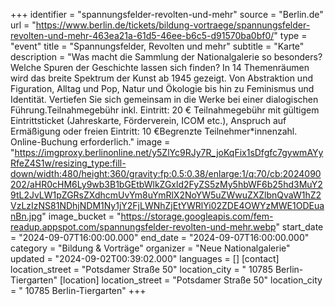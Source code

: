 +++
identifier = "spannungsfelder-revolten-und-mehr"
source = "Berlin.de"
url = "https://www.berlin.de/tickets/bildung-vortraege/spannungsfelder-revolten-und-mehr-463ea21a-61d5-46ee-b6c5-d91570ba0bf0/"
type = "event"
title = "Spannungsfelder, Revolten und mehr"
subtitle = "Karte"
description = "Was macht die Sammlung der Nationalgalerie so besonders? Welche Spuren der Geschichte lassen sich finden? In 14 Themenräumen wird das breite Spektrum der Kunst ab 1945 gezeigt. Von Abstraktion und Figuration, Alltag und Pop, Natur und Ökologie bis hin zu Feminismus und Identität. Vertiefen Sie sich gemeinsam in die Werke bei einer dialogischen Führung.Teilnahmegebühr inkl. Eintritt: 20 € Teilnahmegebühr mit gültigem Eintrittsticket (Jahreskarte, Förderverein, ICOM etc.), Anspruch auf Ermäßigung oder freien Eintritt: 10 €Begrenzte Teilnehmer*innenzahl. Online-Buchung erforderlich."
image = "https://imgproxy.berlinonline.net/y5ZlYc9RJy7R_joKqFix1sDfgfc7gywmAYyRfeZ4S1w/resizing_type:fill-down/width:480/height:360/gravity:fp:0.5:0.38/enlarge:1/q:70/cb:2024090202/aHR0cHM6Ly9wb3B1bGEtbWlkZGxld2FyZS5zMy5hbWF6b25hd3MuY29tL2JvLW1pZGRsZXdhcmUvYm8uYmRlX2NoYW5uZWwuZXZlbnQvaW1hZ2VzLzIzNS81NDhjNDM1Ny1jY2FjLWNhZjEtYWRlYi02ZDE4OWYzMWE1ODEuanBn.jpg"
image_bucket = "https://storage.googleapis.com/fem-readup.appspot.com/spannungsfelder-revolten-und-mehr.webp"
start_date = "2024-09-07T16:00:00.000"
end_date = "2024-09-07T16:00:00.000"
category = "Bildung & Vorträge"
organizer = "Neue Nationalgalerie"
updated = "2024-09-02T00:39:02.000"
languages = []
[contact]
location_street = "Potsdamer Straße 50"
location_city = " 10785 Berlin-Tiergarten"
[location]
location_street = "Potsdamer Straße 50"
location_city = " 10785 Berlin-Tiergarten"
+++